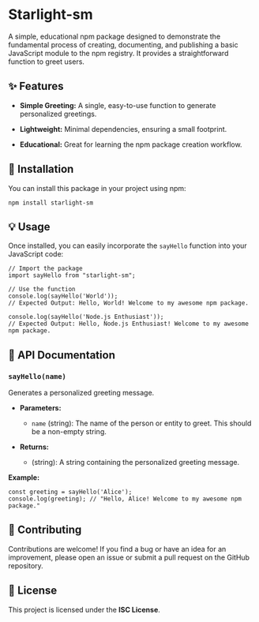 # Starlight-sm

A simple, educational npm package designed to demonstrate the fundamental process of creating, documenting, and publishing a basic JavaScript module to the npm registry. It provides a straightforward function to greet users.

## ✨ Features

* **Simple Greeting:** A single, easy-to-use function to generate personalized greetings.

* **Lightweight:** Minimal dependencies, ensuring a small footprint.

* **Educational:** Great for learning the npm package creation workflow.

## 🚀 Installation

You can install this package in your project using npm:

```
npm install starlight-sm
```

## 💡 Usage

Once installed, you can easily incorporate the `sayHello` function into your JavaScript code:

```
// Import the package
import sayHello from "starlight-sm";

// Use the function
console.log(sayHello('World'));
// Expected Output: Hello, World! Welcome to my awesome npm package.

console.log(sayHello('Node.js Enthusiast'));
// Expected Output: Hello, Node.js Enthusiast! Welcome to my awesome npm package.
```

## 📖 API Documentation

### `sayHello(name)`

Generates a personalized greeting message.

* **Parameters:**

    * `name` (string): The name of the person or entity to greet. This should be a non-empty string.

* **Returns:**

    * (string): A string containing the personalized greeting message.

**Example:**

```
const greeting = sayHello('Alice');
console.log(greeting); // "Hello, Alice! Welcome to my awesome npm package."
```

## 🤝 Contributing

Contributions are welcome! If you find a bug or have an idea for an improvement, please open an issue or submit a pull request on the GitHub repository.

## 📄 License

This project is licensed under the **ISC License**.